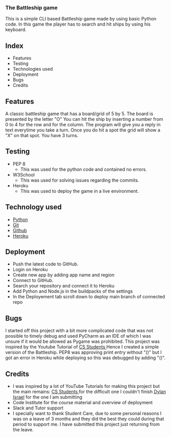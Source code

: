 ### The Battleship game

This is a simple CLI based Battleship game made by using basic Python code.
In this game the player has to search and hit ships by using his keyboard. 

## Index

* Features
* Testing
* Technologies used
* Deployment
* Bugs
* Credits


## Features

A classic battleship game that has a board/grid of 5 by 5. The board is presented by the letter "O"
You can hit the ship by inserting a number from 0 to 4 for the row and for the column. The program will give you a reply in text everytime you take a turn. Once you do hit a spot the grid will show a "X" on that spot. You have 3 turns.

## Testing

* PEP 8
  * This was used for the python code and contained no errors.
* W3School 
  * This was used for solving issues regarding the commits.
* Heroku 
  * This was used to deploy the game in a live environment.

## Technology used

 * [Python](https://en.wikipedia.org/wiki/Python_(programming_language))
 * [Git](https://en.wikipedia.org/wiki/Git) 
 * [Github](https://en.wikipedia.org/wiki/GitHub) 
 * [Heroku](https://en.wikipedia.org/wiki/Heroku)


## Deployment

* Push the latest code to GitHub.
* Login on Heroku
* Create new app by adding app name and region
* Connect to GitHub.
* Search your repository and connect it to Heroku
* Add Python and Node.js in the buildpacks of the settings
* In the Deployement tab scroll down to deploy main branch of connected repo


## Bugs

I started off this project with a bit more complicated code that was not possible to timely debug and used PyCharm as an IDE of which I was unsure if it would be allowed as Pygame was prohibited. This project was inspired by the Youtube Tutorial of [CS Students ](https://www.youtube.com/watch?v=MgJBgnsDcF0&t=1165s)
Hence I created a simple version of the Battleship.
PEP8 was approving print entry without "()" but I got an error in Heroku while deploying so this was debugged by adding "()".


## Credits

* I was inspired by a lot of YouTube Tutorials for making this project but the main remains:
[CS Students ](https://www.youtube.com/watch?v=MgJBgnsDcF0&t=1165s) for the difficult one I couldn't finish
[Dylan Israel](https://www.youtube.com/watch?v=7Ki_2gr0rsE) for the one I am submitting
* Code Institute for the course material and overview of deployment
* Slack and Tutor support 
* I specially want to thank Student Care, due to some personal reasons I was on a leave of 3 months and they did the best they could during that period to support me. I have submitted this project just returning from the leave.
